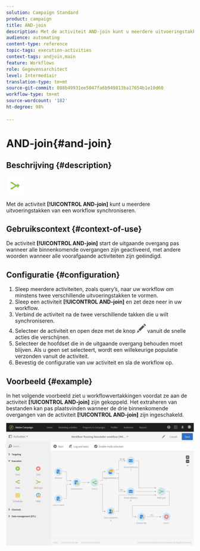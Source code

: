 ```yaml
---
solution: Campaign Standard
product: campaign
title: AND-join
description: Met de activiteit AND-join kunt u meerdere uitvoeringstakken van een workflow synchroniseren.
audience: automating
content-type: reference
topic-tags: execution-activities
context-tags: andjoin,main
feature: Workflows
role: Gegevensarchitect
level: Intermediair
translation-type: tm+mt
source-git-commit: 088b49931ee5047fa6b949813ba17654b1e10d60
workflow-type: tm+mt
source-wordcount: '182'
ht-degree: 98%

---
```



# AND-join{#and-join}

## Beschrijving {#description}

![](assets/and_join.png)

Met de activiteit **[!UICONTROL AND-join]** kunt u meerdere uitvoeringstakken van een workflow synchroniseren.

## Gebruikscontext {#context-of-use}

De activiteit **[!UICONTROL AND-join]** start de uitgaande overgang pas wanneer alle binnenkomende overgangen zijn geactiveerd, met andere woorden wanneer alle voorafgaande activiteiten zijn geëindigd.

## Configuratie {#configuration}

1. Sleep meerdere activiteiten, zoals query’s, naar uw workflow om minstens twee verschillende uitvoeringstakken te vormen.
1. Sleep een activiteit **[!UICONTROL AND-join]** en zet deze neer in uw workflow.
1. Verbind de activiteit na de twee verschillende takken die u wilt synchroniseren.
1. Selecteer de activiteit en open deze met de knop ![](assets/edit_darkgrey-24px.png) vanuit de snelle acties die verschijnen.
1. Selecteer de hoofdset die in de uitgaande overgang behouden moet blijven. Als u geen set selecteert, wordt een willekeurige populatie verzonden vanuit de activiteit.
1. Bevestig de configuratie van uw activiteit en sla de workflow op.

## Voorbeeld {#example}

In het volgende voorbeeld ziet u workflowvertakkingen voordat ze aan de activiteit **[!UICONTROL AND-join]** zijn gekoppeld. Het extraheren van bestanden kan pas plaatsvinden wanneer de drie binnenkomende overgangen van de activiteit **[!UICONTROL AND-join]** zijn ingeschakeld.

![](assets/wkf_and-join_example.png)

